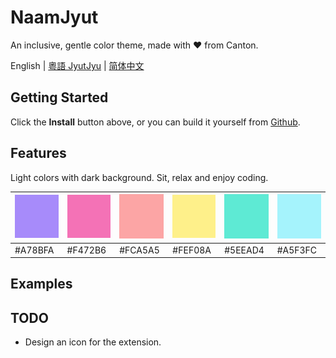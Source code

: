 # NaamJyut

An inclusive, gentle color theme, made with ❤️ from Canton.

English | [粵語 JyutJyu](docs/cantonese.md) | [简体中文](docs/chinese_sim.md)

## Getting Started

Click the **Install** button above, or you can build it yourself from [Github](https://github.com/CongJyu/naamjyut).

## Features

Light colors with dark background. Sit, relax and enjoy coding.

| ![A78BFA](./examples/colors/A78BFA.png) | ![F472B6](./examples/colors/F472B6.png) | ![FCA5A5](./examples/colors/FCA5A5.png) | ![FEF08A](./examples/colors/FEF08A.png) | ![5EEAD4](./examples/colors/5EEAD4.png) | ![A5F3FC](./examples/colors/A5F3FC.png) |
| --- | --- | --- | --- | --- | --- |
| #A78BFA | #F472B6 | #FCA5A5 | #FEF08A | #5EEAD4 | #A5F3FC |

## Examples



## TODO

- Design an icon for the extension.
